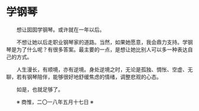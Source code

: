 # 学钢琴

&emsp;&emsp;想让囡囡学钢琴。或许就在一年以后。

&emsp;&emsp;不想让她以后走职业钢琴家的道路。当然，如果她愿意，我会鼎力支持。学钢琴是为了什么呢？有很多答案。最主要的一点，是想让她比别人可以多一种表达自己的方式。

&emsp;&emsp;人生漫长，有顺境，亦有逆境。身处逆境之时，无论是孤独、惆怅、空虚、无聊，若有钢琴陪伴，能够很好地舒缓焦虑的情绪，调整悲观的心态。

&emsp;&emsp;如是，也就足够了。

&emsp;&emsp;※ 商惟，二〇一八年五月十七日 ※